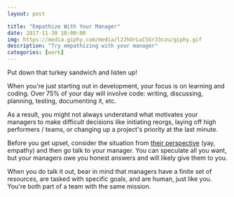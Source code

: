 ```yaml
---
layout: post

title: "Empathize With Your Manager"
date: 2017-11-30 10:00:00
img: https://media.giphy.com/media/l2JhOrLuCSGr33czu/giphy.gif
description: "Try empathizing with your manager"
categories: [work]
---
```


Put down that turkey sandwich and listen up!

When you're just starting out in development, your focus is on learning and coding. Over 75% of your day will involve code: writing, discussing, planning, testing, documenting it, etc.

As a result, you might not always understand what motivates your managers to make difficult decisions like initiating reorgs, laying off high performers / teams, or changing up a project's priority at the last minute.

Before you get upset, consider the situation from [their perspective](http://queue.acm.org/detail.cfm?id=3156692) (yay, empathy) and then go talk to your manager. You can speculate all you want, but your managers owe you honest answers and will likely give them to you.

When you do talk it out, bear in mind that managers have a finite set of resources, are tasked with specific goals, and are human, just like you. You're both part of a team with the same mission.